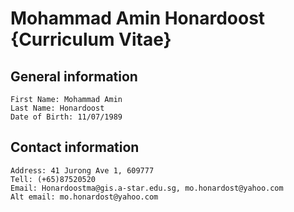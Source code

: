 # Mohammad Amin Honardoost {Curriculum Vitae} 
## General information 
	First Name: Mohammad Amin 
	Last Name: Honardoost
	Date of Birth: 11/07/1989
## Contact information
	Address: 41 Jurong Ave 1, 609777
	Tell: (+65)87520520
	Email: Honardoostma@gis.a-star.edu.sg, mo.honardost@yahoo.com
	Alt email: mo.honardost@yahoo.com

